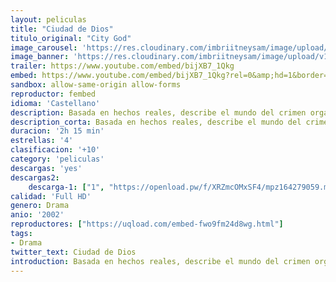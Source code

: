 ```yaml
---
layout: peliculas
title: "Ciudad de Dios"
titulo_original: "City God"
image_carousel: 'https://res.cloudinary.com/imbriitneysam/image/upload/v1547753430/ciudad-dios-poster-min.jpg'
image_banner: 'https://res.cloudinary.com/imbriitneysam/image/upload/v1547753432/dios-ciudad-banner-min.jpg'
trailer: https://www.youtube.com/embed/bijXB7_1Qkg
embed: https://www.youtube.com/embed/bijXB7_1Qkg?rel=0&amp;hd=1&border=0&wmode=opaque&enablejsapi=1&modestbranding=1&controls=1&showinfo=1
sandbox: allow-same-origin allow-forms
reproductor: fembed
idioma: 'Castellano'
description: Basada en hechos reales, describe el mundo del crimen organizado en Cidade de Deus, un suburbio de Río de Janeiro, desde finales de los sesenta hasta principios de los ochenta, época durante la cual el tráfico de drogas y la violencia impusieron su ley en las favelas. A finales de los sesenta, Buscapé, un niño de 11 años tímido y sensible, observa a los niños duros de su barrio, sus robos, sus peleas, sus enfrentamientos diarios con la policía. Pero él sabe muy bien lo que quiere ser si consigue sobrevivir, fotógrafo. Dadinho, un niño de su edad que se traslada al barrio, sueña con ser el criminal más peligroso de Río de Janeiro y empieza su aprendizaje haciendo recados para los delincuentes locales. Admira a Cabeleira y su pandilla, que se dedican a atracar los camiones del gas. Un día Cabeleira le da a Dadinho la oportunidad de cometer su primer asesinato.
description_corta: Basada en hechos reales, describe el mundo del crimen organizado en Cidade de Deus, un suburbio de Río de Janeiro, desde finales de los sesenta hasta principios de los ochenta, época durante la cual el tráfico de drogas y la violencia impusieron su ley en las favelas. A finales de..
duracion: '2h 15 min'
estrellas: '4'
clasificacion: '+10'
category: 'peliculas'
descargas: 'yes'
descargas2:
    descarga-1: ["1", "https://openload.pw/f/XRZmcOMxSF4/mpz164279059.mp4/", "https://www.google.com/s2/favicons?domain=openload.co","OpenLoad","https://res.cloudinary.com/imbriitneysam/image/upload/v1541473684/mexico.png", "Latino", "Full HD"]
calidad: 'Full HD'
genero: Drama
anio: '2002'
reproductores: ["https://uqload.com/embed-fwo9fm24d8wg.html"]
tags:
- Drama
twitter_text: Ciudad de Dios
introduction: Basada en hechos reales, describe el mundo del crimen organizado en Cidade de Deus, un suburbio de Río de Janeiro, desde finales de los sesenta hasta principios de los ochenta, época durante la cual el tráfico de drogas y la violencia impusieron su ley en las favelas. A finales de 
---
```


 







